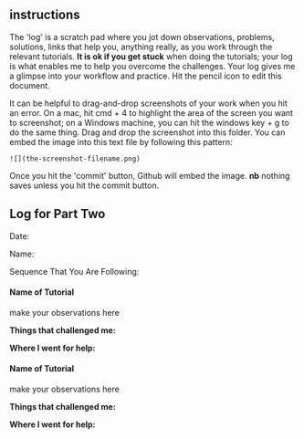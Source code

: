 ## instructions

The 'log' is a scratch pad where you jot down observations, problems, solutions, links that help you, anything really, as you work through the relevant tutorials. **It is ok if you get stuck** when doing the tutorials; your log is what enables me to help you overcome the challenges. Your log gives me a glimpse into your workflow and practice. Hit the pencil icon to edit this document.

It can be helpful to drag-and-drop screenshots of your work when you hit an error. On a mac, hit cmd + 4 to highlight the area of the screen you want to screenshot; on a Windows machine, you can hit the windows key + g to do the same thing. Drag and drop the screenshot into this folder. You can embed the image into this text file by following this pattern:

`![](the-screenshot-filename.png)`

Once you hit the 'commit' button, Github will embed the image. **nb** nothing saves unless you hit the commit button.

## Log for Part Two

Date:

Name:

Sequence That You Are Following:

#### Name of Tutorial

make your observations here

**Things that challenged me:**

**Where I went for help:**

#### Name of Tutorial

make your observations here

**Things that challenged me:**

**Where I went for help:**
